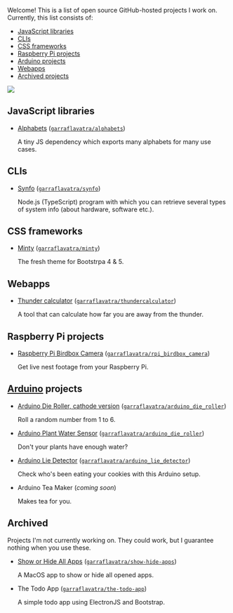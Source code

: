 Welcome! This is a list of open source GitHub-hosted projects I work on. Currently, this list consists of:

- [JavaScript libraries](#javascript-libraries)
- [CLIs](#clis)
- [CSS frameworks](#css-frameworks)
- [Raspberry Pi projects](#raspberry-pi-projects)
- [Arduino projects](#arduino-projects)
- [Webapps](#webapps)
- [Archived projects](#archived)

<img src="https://github-readme-stats.vercel.app/api/top-langs/?username=garraflavatra&layout=compact">

## JavaScript libraries

* [Alphabets](https://projects.romeinvanburen.nl/alphabets/) ([`garraflavatra/alphabets`](https://github.com/garraflavatra/alphabets))
  
  A tiny JS dependency which exports many alphabets for many use cases.
  
## CLIs

* [Synfo](https://projects.romeinvanburen.nl/synfo/) ([`garraflavatra/synfo`](https://github.com/garraflavatra/synfo))

  Node.js (TypeScript) program with which you can retrieve several types of system info (about hardware, software etc.).
  
## CSS frameworks

* [Minty](https://projects.romeinvanburen.nl/minty/) ([`garraflavatra/minty`](https://github.com/garraflavatra/minty))
  
  The fresh theme for Bootstrpa 4 & 5.
  
## Webapps

* [Thunder calculator](https://thundercalc.romeinvanburen.nl/) ([`garraflavatra/thundercalculator`](https://github.com/garraflavatra/thundercalculator))

  A tool that can calculate how far you are away from the thunder.
  
## Raspberry Pi projects

* [Raspberry Pi Birdbox Camera](https://projects.romeinvanburen.nl/rpi_birdbox_camera/) ([`garraflavatra/rpi_birdbox_camera`](https://github.com/garraflavatra/rpi_birdbox_camera))

  Get live nest footage from your Raspberry Pi.

## [Arduino](https://www.arduino.cc) projects

* [Arduino Die Roller, cathode version](https://projects.romeinvanburen.nl/arduino_die_cathode/) ([`garraflavatra/arduino_die_roller`](https://github.com/garraflavatra/arduino_die_cathode))

  Roll a random number from 1 to 6.
  
* [Arduino Plant Water Sensor](https://projects.romeinvanburen.nl/arduino_die_cathode/) ([`garraflavatra/arduino_die_roller`](https://github.com/garraflavatra/arduino_die_cathode))

  Don't your plants have enough water?
  
* [Arduino Lie Detector](https://projects.romeinvanburen.nl/arduino_lie_detector/) ([`garraflavatra/arduino_lie_detector`](https://github.com/garraflavatra/arduino_lie_detector))

  Check who's been eating your cookies with this Arduino setup.

* Arduino Tea Maker (_coming soon_)

  Makes tea for you.

## Archived

Projects I'm not currently working on. They could work, but I guarantee nothing when you use these.

* [Show or Hide All Apps](https://projects.romeinvanburen.nl/show-hide-apps/) ([`garraflavatra/show-hide-apps`](https://github.com/garraflavatra/show-hide-apps))

  A MacOS app to show or hide all opened apps.

* The Todo App ([`garraflavatra/the-todo-app`](https://github.com/garraflavatra/the-todo-app))

  A simple todo app using ElectronJS and Bootstrap.
